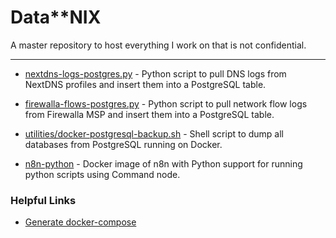 # Data**NIX

A master repository to host everything I work on that is not confidential.

***

- [nextdns-logs-postgres.py](./nextdns-logs-postgres.py) - Python script to pull DNS logs from NextDNS profiles and insert them into a PostgreSQL table.

- [firewalla-flows-postgres.py](./firewalla-flows-postgres.py) - Python script to pull network flow logs from Firewalla MSP and insert them into a PostgreSQL table.

- [utilities/docker-postgresql-backup.sh](./utilities/docker-postgresql-backup.sh) - Shell script to dump all databases from PostgreSQL running on Docker.

- [n8n-python](https://github.com/bloodyburger/n8n-python) - Docker image of n8n with Python support for running python scripts using Command node.

### Helpful Links
- [Generate docker-compose](https://github.com/Red5d/docker-autocompose)
